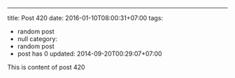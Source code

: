 ---
title: Post 420
date: 2016-01-10T08:00:31+07:00
tags:
  - random post
  - null
category:
  - random post
  - post has 0
updated: 2014-09-20T00:29:07+07:00

This is content of post 420